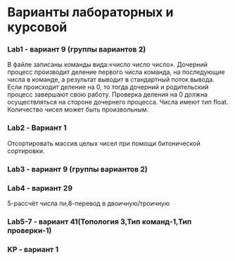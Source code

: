 # Варианты лабораторных и курсовой

### Lab1 - вариант 9 (группы вариантов 2)

В файле записаны команды вида:«число число число<endline>». Дочерний процесс производит деление первого числа команда, на последующие числа в команде, а результат выводит в стандартный поток вывода. Если происходит деление на 0, то тогда дочерний и родительский процесс завершают свою работу. Проверка деления на 0 должна осуществляться на стороне дочернего процесса. Числа имеют тип float. Количество чисел может быть произвольным.

### Lab2 - Вариант 1
Отсортировать массив целых чисел при помощи битонической сортировки.
### Lab3 - вариант 9 (группы вариантов 2)
### Lab4 - вариант 29 
5-рассчёт числа пи,8-перевод в двоичную/троичную
### Lab5-7 - вариант 41(Топология 3,Тип команд-1,Тип проверки-1)
### KP - вариант 1
